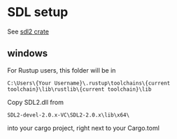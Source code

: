 # SDL setup
See [sdl2 crate](https://crates.io/crates/sdl2)
## windows
For Rustup users, this folder will be in

    C:\Users\{Your Username}\.rustup\toolchains\{current toolchain}\lib\rustlib\{current toolchain}\lib

Copy SDL2.dll from

    SDL2-devel-2.0.x-VC\SDL2-2.0.x\lib\x64\

into your cargo project, right next to your Cargo.toml
